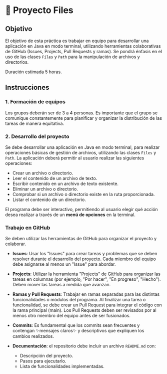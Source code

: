 # 📂 Proyecto Files

## Objetivo
El objetivo de esta práctica es trabajar en equipo para desarrollar una aplicación en Java en modo terminal, utilizando herramientas colaborativas de GitHub (Issues, Projects, Pull Requests y ramas). Se pondrá énfasis en el uso de las clases `Files` y `Path` para la manipulación de archivos y directorios.

Duración estimada
5 horas.

## Instrucciones

### 1. Formación de equipos

Los grupos deberán ser de 3 a 4 personas. Es importante que el grupo se comunique constantemente para planificar y organizar la distribución de las tareas de manera equitativa.

### 2. Desarrollo del proyecto

Se debe desarrollar una aplicación en Java en modo terminal, para realizar operaciones básicas de gestión de archivos, utilizando las clases `Files` y `Path`. La aplicación deberá permitir al usuario realizar las siguientes operaciones:

* Crear un archivo o directorio.
* Leer el contenido de un archivo de texto.
* Escribir contenido en un archivo de texto existente.
* Eliminar un archivo o directorio.
* Comprobar si un archivo o directorio existe en la ruta proporcionada.
* Listar el contenido de un directorio.

El programa debe ser interactivo, permitiendo al usuario elegir qué acción desea realizar a través de un **menú de opciones** en la terminal.

### Trabajo en GitHub

Se deben utilizar las herramientas de GitHub para organizar el proyecto y colaborar.

* **Issues**: Usar los "Issues" para crear tareas y problemas que se deben resolver durante el desarrollo del proyecto. Cada miembro del equipo debe asignarse al menos un "Issue" para abordar.

* **Projects**: Utilizar la herramienta "Projects" de GitHub para organizar las tareas en columnas (por ejemplo, "Por hacer", "En progreso", "Hecho"). Deben mover las tareas a medida que avanzan.

* **Ramas y Pull Requests**: Trabajar en ramas separadas para las distintas funcionalidades o módulos del programa. Al finalizar una tarea o funcionalidad, se debe crear un Pull Request para integrar el código con la rama principal (main). Los Pull Requests deben ser revisados por al menos otro miembro del equipo antes de ser fusionados.

* **Commits**: Es fundamental que los commits sean frecuentes y contengan ✨mensajes claros✨ y descriptivos que expliquen los cambios realizados.


* **Documentación**: el repositorio debe incluir un archivo `README.md` con:

    * Descripción del proyecto.
    * Pasos para ejecutarlo.
    * Lista de funcionalidades implementadas.

